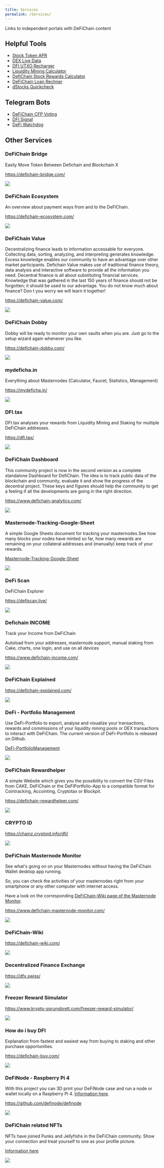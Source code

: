 ```yaml
---
title: Services
permalink: /Services/
---
```


Links to independent portals with DeFiChain content

## Helpful Tools

- [Stock Token APR](https://www.krypto-sprungbrett.com/stock-token-apr/)
- [DEX Live Data](https://dfi.terac.de/dex)
- [DFI UTXO Recharger](https://utxo.mydefichain.com/)
- [Liquidity Mining Calculator](https://docs.google.com/spreadsheets/d/1gTAzSyJWnm6z7z4c77gJNb2fxG9teqaxAGaarBzAyPM/edit?usp=sharing)
- [DefiChain Stock Rewards Calculator](https://docs.google.com/spreadsheets/d/1omT9PpxlgM0cSUWV27hIds-6fTyHsspS0Rje5J_Vhf4/edit?usp=sharing)
- [DeFiChain Loan Rechner](https://defichain-loan-calculator.vercel.app)
- [dStocks Quickcheck](https://dstocks-defichain.web.app)

## Telegram Bots

- [DeFiChain CFP Voting](https://t.me/DFI_cfp_election_bot)
- [DFI Signal](https://t.me/DFI_Signal_bot)
- [DeFi Watchdog](https://t.me/DeFi_Watch_Bot)

## Other Services

### DeFiChain Bridge
Easily Move Token Between Defichain and Blockchain X

https://defichain-bridge.com/

![](./../media/DeFiChain_Bridge.png)

### DeFiChain Ecosystem
An overview about payment ways from and to the DeFiChain.

https://defichain-ecosystem.com/

![](../media/DeFiChain_Ecosystem.png)

### DeFiChain Value
Decentralizing finance leads to information accessable for everyone. Collecting data, sorting, analyzing, and interpreting generates knowledge. Excess knowledge enables our community to have an advantage over other market participants. Defichain Value makes use of traditional finance theory, data analysis and interactive software to provide all the information you need. Decentral finance is all about substituting financial services. Knowledge that was gathered in the last 150 years of finance should not be forgotten; it should be used to our advantage. You do not know much about finance? Don t you worry we will learn it together!

https://defichain-value.com/

![](./../media/DeFiChain_Value.png)

### DeFiChain Dobby
Dobby will be ready to monitor your own vaults when you are. Just go to the setup wizard again whenever you like.

https://defichain-dobby.com/

![](../media/DeFiChain_Dobby.png)

### mydeficha.in
Everything about Masternodes (Calculator, Faucet, Statistics, Management)

https://mydeficha.in/

![](../media/Mydeficha.in.png)

### DFI.tax
DFI.tax analyses your rewards from Liquidity Mining and Staking for multiple DeFiChain addresses.

https://dfi.tax/

![](../media/DFI.tax.png)

### DeFiChain Dashboard
This community project is now in the second version as a complete standalone Dashboard for DefiChain. The idea is to track public data of the blockchain and community, evaluate it and show the progress of the decentral project. These keys and figures should help the community to get a feeling if all the developments are going in the right direction.

https://www.defichain-analytics.com/

![](./../media/231123.png)

### Masternode-Tracking-Google-Sheet
A simple Google Sheets document for tracking your masternodes.See how many blocks your nodes have minted so far, how many rewards are remaining on your collateral addresses and (manually) keep track of your rewards.

[Masternode-Tracking-Google-Sheet](./Masternode-Tracking-Google-Sheet.md)

![](../media/Screenshot%20(1).png)

### DeFi Scan
DeFiChain Explorer

https://defiscan.live/

![](../media/DeFi_Scan.png)

### Defichain INCOME
Track your Income from DeFiChain

Autoload from your addresses, masternode support, manual staking from Cake, charts, one login, and use on all devices

https://www.defichain-income.com/

![](./../media/V2.6.4_darkmode.png)

### DeFiChain Explained
https://defichain-explained.com/

![](../media/Explained.png)

### DeFi - Portfolio Management
Use DeFi-Portfolio to export, analyse and visualize your transactions, rewards and commissions of your liquidity mining pools or DEX transactions to interact with DeFiChain. The current version of DeFi-Portfolio is released on Github.

[DeFi-PortfolioManagement](DeFiChain-Portfolio.md)

![](../media/PortfolioStart.png)

### DeFiChain Rewardhelper
A simple Website which gives you the possibility to convert the CSV-Files from CAKE, DeFiChain or the DeFiPortfolio-App to a compatible format for Cointracking, Accointing, Cryptotax or Blockpit.

https://defichain-rewardhelper.com/

![](../media/Defichain-rewardhelper.png)

### CRYPTO ID
https://chainz.cryptoid.info/dfi/

![](../media/Cryptoid.png)

### DeFiChain Masternode Monitor
See what's going on on your Masternodes without having the DeFiChain Wallet desktop app running.

So, you can check the activities of your masternodes right from your smartphone or any other computer with internet access.

Have a look on the corresponding [DeFiChain-Wiki page of the Masternode Monitor](./DeFiChain-Masternode-Monitor.md).

https://www.defichain-masternode-monitor.com/

![](../media/Defichain-masternode-monitor-moackup.png)

### DeFiChain-Wiki
https://defichain-wiki.com/

![](../media/Wiki.png)

### Decentralized Finance Exchange
https://dfx.swiss/

![](../media/DFX_600px.png)

### Freezer Reward Simulator
https://www.krypto-sprungbrett.com/freezer-reward-simulator/

![](../media/FreezerRewardSimulator.jpg)

### How do i buy DFI
Explanation from fastest and easiest way from buying to staking and other purchase opportunities.

https://defichain-buy.com/

![](../media/How-do-i-buy-dfi.png)

### DeFiNode - Raspberry Pi 4
With this project you can 3D print your DeFiNode case and run a node or wallet locally on a Raspberry Pi 4. [Information here](./App_on_Raspberry-Pi.md).

https://github.com/definode/definode

![](../media/DeFiNode_raw.png)

### DeFiChain related NFTs
NFTs have joined Punks and Jellyfishs in the DeFiChain community. Show your connection and treat yourself to one as your profile picture.

[Information here](./Punks.md)

![](../media/Unnamed.gif)
